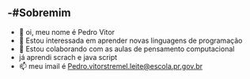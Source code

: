 -#Sobremim
- 
-   👋 oi, meu nome é Pedro Vitor
- 👀 Estou interessada em aprender novas linguagens de programação
- 💞️ Estou colaborando com as aulas de pensamento computacional
- já aprendi scrach e java script
- 📫 meu imail é Pedro.vitorstremel.leite@escola.pr.gov.br

<!---
pedrovitor0/pedrovitor0 is a ✨ special ✨ repository because its `README.md` (this file) appears on your GitHub profile.
You can click the Preview link to take a look at your changes.
--->
